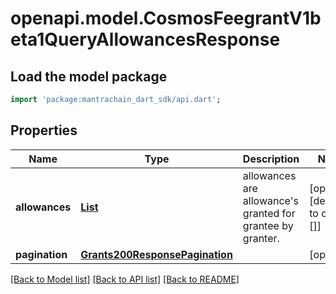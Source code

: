 # openapi.model.CosmosFeegrantV1beta1QueryAllowancesResponse

## Load the model package
```dart
import 'package:mantrachain_dart_sdk/api.dart';
```

## Properties
Name | Type | Description | Notes
------------ | ------------- | ------------- | -------------
**allowances** | [**List<GrantIsStoredInTheKVStoreToRecordAGrantWithFullContext1>**](GrantIsStoredInTheKVStoreToRecordAGrantWithFullContext1.md) | allowances are allowance's granted for grantee by granter. | [optional] [default to const []]
**pagination** | [**Grants200ResponsePagination**](Grants200ResponsePagination.md) |  | [optional] 

[[Back to Model list]](../README.md#documentation-for-models) [[Back to API list]](../README.md#documentation-for-api-endpoints) [[Back to README]](../README.md)


